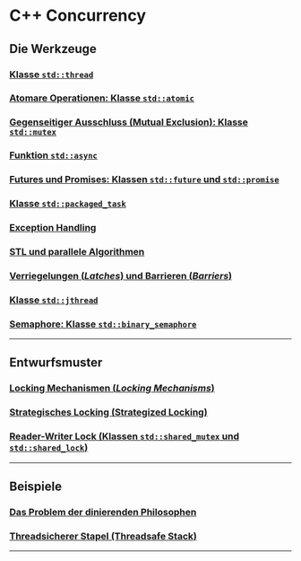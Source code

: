 # C++ Concurrency

## Die Werkzeuge

### [Klasse `std::thread`](Programs/01_SimpleThreading/Readme.md)

### [Atomare Operationen: Klasse `std::atomic`](Programs/02_Atomic/Readme.md)

### [Gegenseitiger Ausschluss (Mutual Exclusion): Klasse `std::mutex`](Programs/03_MutualExclusion/Readme.md)

### [Funktion `std::async`](Programs/04_Async/Readme.md)

### [Futures und Promises: Klassen `std::future` und `std::promise`](Programs/05_FuturesPromises/Readme.md)

### [Klasse `std::packaged_task`](Programs/06_PackagedTask/Readme.md)

### [Exception Handling](Programs/07_ExceptionHandling/Readme.md)

### [STL und parallele Algorithmen](Programs/08_STL_ParallelAlgorithms/Readme.md)

### [Verriegelungen (*Latches*) und Barrieren (*Barriers*)](Programs/09_LatchesBarriers/Readme.md)

### [Klasse `std::jthread`](Programs/10_JThread/Readme.md)

### [Semaphore: Klasse `std::binary_semaphore`](Programs/11_Semaphore/Readme.md)

---

## Entwurfsmuster

### [Locking Mechanismen (*Locking Mechanisms*)](Programs/21_LockingMechanisms/Readme.md)

### [Strategisches Locking (Strategized Locking)](Programs/22_StrategizedLocking/Readme.md)

### [Reader-Writer Lock (Klassen `std::shared_mutex` und `std::shared_lock`)](Programs/23_ReaderWriterLock/Readme.md)

---

## Beispiele

### [Das Problem der dinierenden Philosophen](Programs/50_DiningPhilosophers/Readme.md)

### [Threadsicherer Stapel (Threadsafe Stack)](Programs/20_Threadsafe_Stack/Readme.md)

---



